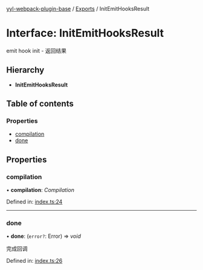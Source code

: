 [yyl-webpack-plugin-base](../README.md) / [Exports](../modules.md) / InitEmitHooksResult

# Interface: InitEmitHooksResult

emit hook init - 返回结果

## Hierarchy

* **InitEmitHooksResult**

## Table of contents

### Properties

- [compilation](initemithooksresult.md#compilation)
- [done](initemithooksresult.md#done)

## Properties

### compilation

• **compilation**: *Compilation*

Defined in: [index.ts:24](https://github.com/jackness1208/yyl-webpack-plugin-base/blob/f86be42/src/index.ts#L24)

___

### done

• **done**: (`error?`: Error) => *void*

完成回调

Defined in: [index.ts:26](https://github.com/jackness1208/yyl-webpack-plugin-base/blob/f86be42/src/index.ts#L26)
